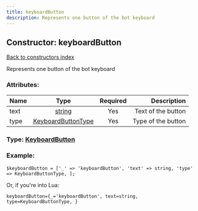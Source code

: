 ```yaml
---
title: keyboardButton
description: Represents one button of the bot keyboard
---
```

## Constructor: keyboardButton  
[Back to constructors index](index.md)



Represents one button of the bot keyboard

### Attributes:

| Name     |    Type       | Required | Description |
|----------|:-------------:|:--------:|------------:|
|text|[string](../types/string.md) | Yes|Text of the button|
|type|[KeyboardButtonType](../types/KeyboardButtonType.md) | Yes|Type of the button|



### Type: [KeyboardButton](../types/KeyboardButton.md)


### Example:

```
$keyboardButton = ['_' => 'keyboardButton', 'text' => string, 'type' => KeyboardButtonType, ];
```  

Or, if you're into Lua:  


```
keyboardButton={_='keyboardButton', text=string, type=KeyboardButtonType, }

```


